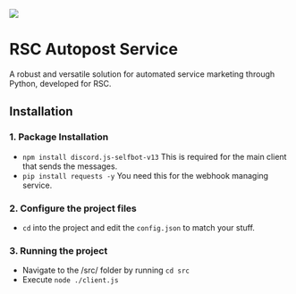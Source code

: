 <p align="left">
  <img src="https://i.ibb.co/gtF1VDD/a-00ff59fddbd60489df84407fb285f7ca-ezgif-com-resize.gif" />
</p>

# RSC Autopost Service
A robust and versatile solution for automated service marketing through Python, developed for RSC.

## Installation
### 1. Package Installation
- `npm install discord.js-selfbot-v13` This is required for the main client that sends the messages.
- `pip install requests -y` You need this for the webhook managing service.

### 2. Configure the project files
- `cd` into the project and edit the `config.json` to match your stuff. 

### 3. Running the project
- Navigate to the /src/ folder by running `cd src`
- Execute `node ./client.js`
